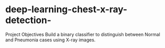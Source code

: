 # deep-learning-chest-x-ray-detection-
Project Objectives Build a binary classifier to distinguish between Normal and Pneumonia cases using X-ray images.  
